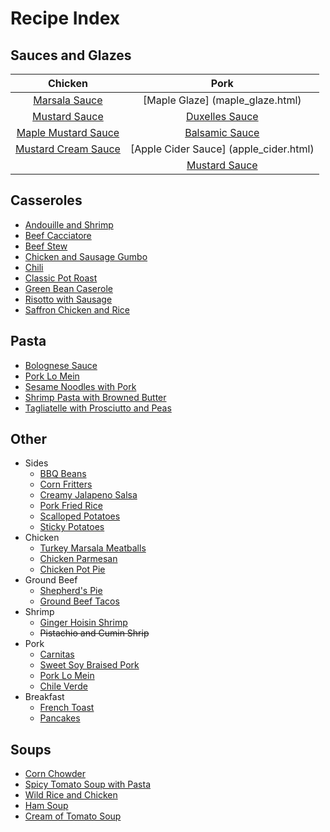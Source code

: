 # Recipe Index

## Sauces and Glazes


| Chicken         | Pork             |
| :-------:       | :----:           |
| [Marsala Sauce](marsala_sauce.html)   | [Maple Glaze] (maple_glaze.html)     |
| [Mustard Sauce](mustard_sauce.html)   | [Duxelles Sauce](duxelles_sauce.html)   |
| [Maple Mustard Sauce](maple_mustard.html) | [Balsamic Sauce](balsamic_sauce.html) |
| [Mustard Cream Sauce](mustard_cream_sauce.html) | [Apple Cider Sauce] (apple_cider.html) |
                                            | [Mustard Sauce](mustard_sauce.html) |



## Casseroles
* [Andouille and Shrimp](andouille_shrimp.html)
* [Beef Cacciatore](beef_cacciatore.html)
* [Beef Stew](beef_stew.html)
* [Chicken and Sausage Gumbo](chicken_sausage_gumbo.html)
* [Chili](chili.html)
* [Classic Pot Roast](pot_roast.html)
* [Green Bean Caserole](green_bean_caserole.html)
* [Risotto with Sausage](risotto_with_sausage.html)
* [Saffron Chicken and Rice](saffron_chicken.html)


## Pasta
* [Bolognese Sauce](bolognese_sauce.html)
* [Pork Lo Mein](pork_lo_mein.html)
* [Sesame Noodles with Pork](sesame_pork_noodles.html)
* [Shrimp Pasta with Browned Butter](shrimp_browned_butter.html)
* [Tagliatelle with Prosciutto and Peas](tagliatelle_peas.html)



## Other
* Sides
  * [BBQ Beans](bbq_beans.html)
  * [Corn Fritters](corn_fritters.html)
  * [Creamy Jalapeno Salsa](creamy_jalapeno.html)
  * [Pork Fried Rice](pork_fried_rice.html)
  * [Scalloped Potatoes](scalloped_potatoes.html)
  * [Sticky Potatoes](sticky_potatoes.html)
* Chicken
  * [Turkey Marsala Meatballs](marsala_meatballs.html)
  * [Chicken Parmesan](chicken_parm.html)
  * [Chicken Pot Pie](chicken_pot_pie.html)
* Ground Beef
  * [Shepherd's Pie](shepherds_pie.html)
  * [Ground Beef Tacos](ground_beef_tacos.html)
* Shrimp
  * [Ginger Hoisin Shrimp](ginger_hoisin_shrimp.html) 
  * <del>Pistachio and Cumin Shrip</del>
* Pork
  * [Carnitas](carnitas.html)
  * [Sweet Soy Braised Pork](sweet_soy_port.html)
  * [Pork Lo Mein](pork_lo_mein.html)
  * [Chile Verde](chile_verde.html)
* Breakfast
  * [French Toast](french_toast.html)
  * [Pancakes](pancakes.html)


## Soups
* [Corn Chowder](corn_chowder.html)
* [Spicy Tomato Soup with Pasta](spicy_tomato_soup.html)
* [Wild Rice and Chicken](wild_rice_soup.html)
* [Ham Soup](ham_soup.html)
* [Cream of Tomato Soup](tomato_soup.html)

